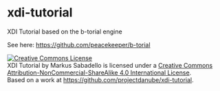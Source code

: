 xdi-tutorial
============

XDI Tutorial based on the b-torial engine

See here: https://github.com/peacekeeper/b-torial

<a rel="license" href="http://creativecommons.org/licenses/by-nc-sa/4.0/"><img alt="Creative Commons License" style="border-width:0" src="https://i.creativecommons.org/l/by-nc-sa/4.0/88x31.png" /></a><br /><span xmlns:dct="http://purl.org/dc/terms/" href="http://purl.org/dc/dcmitype/Text" property="dct:title" rel="dct:type">XDI Tutorial</span> by <span xmlns:cc="http://creativecommons.org/ns#" property="cc:attributionName">Markus Sabadello</span> is licensed under a <a rel="license" href="http://creativecommons.org/licenses/by-nc-sa/4.0/">Creative Commons Attribution-NonCommercial-ShareAlike 4.0 International License</a>.<br />Based on a work at <a xmlns:dct="http://purl.org/dc/terms/" href="https://github.com/projectdanube/xdi-tutorial" rel="dct:source">https://github.com/projectdanube/xdi-tutorial</a>.
